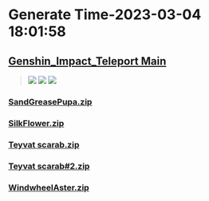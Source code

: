# Generate Time-2023-03-04 18:01:58

## [Genshin_Impact_Teleport Main](https://github.com/Sam5440/Genshin_Impact_Teleport)

>![](https://komarev.com/ghpvc/?username=done439)
>![](https://komarev.com/ghpvc/?username=done438)
>![](https://komarev.com/ghpvc/?username=done437)

### [SandGreasePupa.zip](https://raw.githubusercontent.com/Sam5440/Genshin_Impact_Teleport/download/ManualCollectPoint/LocalSpecialties/SandGreasePupa.zip)

### [SilkFlower.zip](https://raw.githubusercontent.com/Sam5440/Genshin_Impact_Teleport/download/ManualCollectPoint/LocalSpecialties/SilkFlower.zip)

### [Teyvat scarab.zip](https://raw.githubusercontent.com/Sam5440/Genshin_Impact_Teleport/download/ManualCollectPoint/LocalSpecialties/Teyvat%20scarab.zip)

### [Teyvat scarab#2.zip](https://raw.githubusercontent.com/Sam5440/Genshin_Impact_Teleport/download/ManualCollectPoint/LocalSpecialties/Teyvat%20scarab%232.zip)

### [WindwheelAster.zip](https://raw.githubusercontent.com/Sam5440/Genshin_Impact_Teleport/download/ManualCollectPoint/LocalSpecialties/WindwheelAster.zip)


